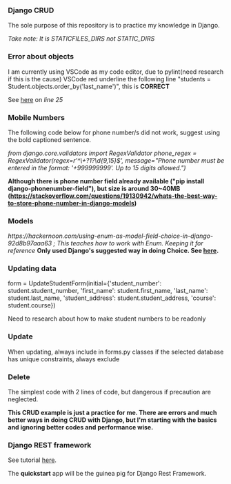 <h3>Django CRUD</h3>
<p>The sole purpose of this repository is to practice my knowledge in Django.</p>
<i>Take note: It is STATICFILES_DIRS not STATIC_DIRS</i>

<h3>Error about objects</h3>
<p>I am currently using VSCode as my code editor, due to pylint(need research if this is the cause) VSCode red underline the following line "students = Student.objects.order_by('last_name')", this is <b>CORRECT</b></p>
<p>See <a href="https://github.com/Hieracosphynx/django-crud/blob/teachers_app/teachers/views.py">here</a> on <i>line 25</i></p>

<h3>Mobile Numbers</h3>

<p>The following code below for phone number/s did not work, suggest using the bold captioned sentence. </p>
<i>from django.core.validators import RegexValidator</i>
<i>phone_regex = RegexValidator(regex=r'^\+?1?\d{9,15}$', message="Phone number must be entered in the format: '+999999999'. Up to 15 digits allowed.")</i>

<b>Although there is phone number field already available ("pip install django-phonenumber-field"), but size is around 30~40MB (https://stackoverflow.com/questions/19130942/whats-the-best-way-to-store-phone-number-in-django-models)</b>

<h3>Models</h3>
<i>https://hackernoon.com/using-enum-as-model-field-choice-in-django-92d8b97aaa63 ; This teaches how to work with Enum. Keeping it for reference</i>
<b>Only used Django's suggested way in doing Choice. See <a href="https://docs.djangoproject.com/en/3.1/ref/models/fields/#choices">here</a>.</b>

<h3>Updating data</h3>
<p>form = UpdateStudentForm(initial={'student_number': student.student_number, 
                                        'first_name': student.first_name, 
                                        'last_name': student.last_name, 
                                        'student_address': student.student_address,
                                        'course': student.course})</p>
<p>Need to research about how to make student numbers to be readonly</p>

<h3>Update</h3>
<p>When updating, always include in forms.py classes if the selected database has unique constraints, always exclude</p>

<h3>Delete</h3>
<p>The simplest code with 2 lines of code, but dangerous if precaution are neglected.</p>

<p><b>This CRUD example is just a practice for me. There are errors and much better ways in doing CRUD with Django, but I'm starting with the basics and ignoring better codes and performance wise. </b></p>


<h3>Django REST framework</h3>
<p>See tutorial <a href='https://www.django-rest-framework.org/'>here</a>.</p>
<p>The <b>quickstart</b> app will be the guinea pig for Django Rest Framework.</p>